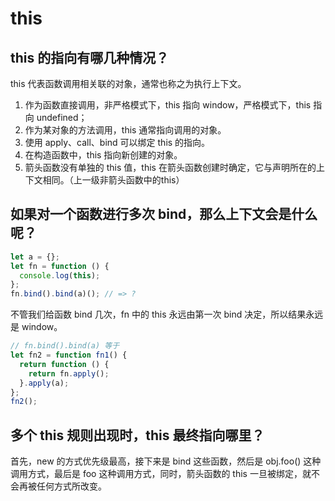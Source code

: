 # this

## this 的指向有哪几种情况？

this 代表函数调用相关联的对象，通常也称之为执行上下文。

1. 作为函数直接调用，非严格模式下，this 指向 window，严格模式下，this 指向 undefined；
2. 作为某对象的方法调用，this 通常指向调用的对象。
3. 使用 apply、call、bind 可以绑定 this 的指向。
4. 在构造函数中，this 指向新创建的对象。
5. 箭头函数没有单独的 this 值，this 在箭头函数创建时确定，它与声明所在的上下文相同。（上一级非箭头函数中的this）

## 如果对一个函数进行多次 bind，那么上下文会是什么呢？

```js
let a = {};
let fn = function () {
  console.log(this);
};
fn.bind().bind(a)(); // => ?
```

不管我们给函数 bind 几次，fn 中的 this 永远由第一次 bind 决定，所以结果永远是 window。

```js
// fn.bind().bind(a) 等于
let fn2 = function fn1() {
  return function () {
    return fn.apply();
  }.apply(a);
};
fn2();
```

## 多个 this 规则出现时，this 最终指向哪里？

首先，new 的方式优先级最高，接下来是 bind 这些函数，然后是 obj.foo() 这种调用方式，最后是 foo 这种调用方式，同时，箭头函数的 this 一旦被绑定，就不会再被任何方式所改变。
